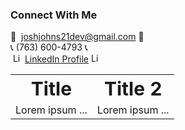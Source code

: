 ### Connect With Me

:email: &nbsp;joshjohns21dev@gmail.com :email: <br>
:telephone_receiver: (763) 600-4793 :telephone_receiver: <br>
&nbsp;<image src="https://upload.wikimedia.org/wikipedia/commons/thumb/c/ca/LinkedIn_logo_initials.png/640px-LinkedIn_logo_initials.png" alt="LinkedIn logo" width="15" height="15" />&nbsp;[LinkedIn Profile](https://www.linkedin.com/in/josh-johnson/) <image src="https://upload.wikimedia.org/wikipedia/commons/thumb/c/ca/LinkedIn_logo_initials.png/640px-LinkedIn_logo_initials.png" alt="LinkedIn logo" width="15" height="15" /> <br>

<div align='center' border='none'>
 
<table border="0">
 <tr>
    <th><b style="font-size:30px">Title</b></th>
    <th><b style="font-size:30px">Title 2</b></th>
 </tr>
 <tr>
    <td>Lorem ipsum ...</td>
    <td>Lorem ipsum ...</td>
 </tr>
</table>

</div>


<!--
Here are some ideas to get you started:

- 🔭 I’m currently working on ...
- 🌱 I’m currently learning ...
- 👯 I’m looking to collaborate on ...
- 🤔 I’m looking for help with ...
- 💬 Ask me about ...
- 📫 How to reach me: ...
- 😄 Pronouns: ...
- ⚡ Fun fact: ...
-->
